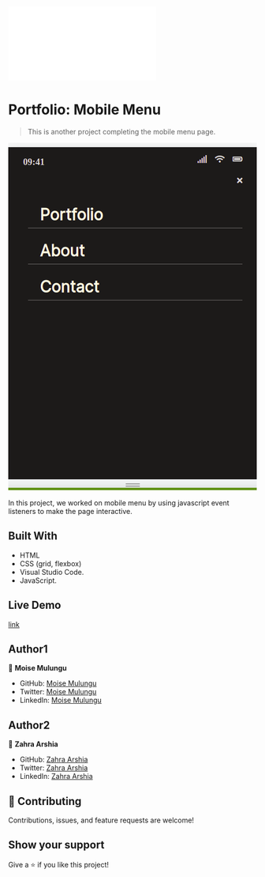 ![](file:///home/moise/portfolio-mobile-version/index.html)

# Portfolio: Mobile Menu

> This is another project completing the mobile menu page.

![screenshot](./image/menu.png)

In this project, we worked on mobile menu by using javascript event listeners to make the page interactive.

## Built With

- HTML
- CSS (grid, flexbox)
- Visual Studio Code.
- JavaScript.

## Live Demo
[link](https://moise-mulungu.github.io/my-portfolio/)

## Author1

👤 **Moise Mulungu**

- GitHub: [Moise Mulungu](https://github.com/moise-mulungu)
- Twitter: [Moise Mulungu](https://twitter.com/moise_mulungu)
- LinkedIn: [Moise Mulungu](https://www.linkedin.com/in/mo%C3%AFse-mulungu-a939831b2/)

## Author2

👤 **Zahra Arshia**

- GitHub: [Zahra Arshia](https://github.com/zahraarshia)
- Twitter: [Zahra Arshia](https://twitter.com/Zahraarshia)
- LinkedIn: [Zahra Arshia](https://www.linkedin.com/in/zahra-arshia-89247210a/)

## 🤝 Contributing

Contributions, issues, and feature requests are welcome!

## Show your support

Give a ⭐️ if you like this project!
 
 
 
 
 
 
 
 


